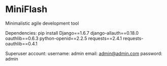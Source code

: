 MiniFlash
=========

Minimalistic agile development tool

Dependencies:
pip install Django==1.6.7 django-allauth==0.18.0 oauthlib==0.6.3 python-openid==2.2.5 requests==2.4.1 requests-oauthlib==0.4.1

Superuser account:
username: admin
email: admin@admin.com
password: admin